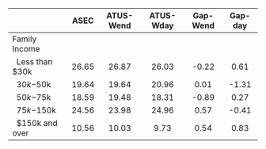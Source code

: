 
|                      |         ASEC |    ATUS-Wend |    ATUS-Wday |     Gap-Wend |      Gap-day |
| -------------------- | :----------: | :----------: | :----------: | :----------: | :----------: |
| Family Income        |              |              |              |              |              |
| &nbsp;&nbsp;Less than $30k |        26.65 |        26.87 |        26.03 |        -0.22 |         0.61 |
| &nbsp;&nbsp;$30k-$50k |        19.64 |        19.64 |        20.96 |         0.01 |        -1.31 |
| &nbsp;&nbsp;$50k-$75k |        18.59 |        19.48 |        18.31 |        -0.89 |         0.27 |
| &nbsp;&nbsp;$75k-$150k |        24.56 |        23.98 |        24.96 |         0.57 |        -0.41 |
| &nbsp;&nbsp;$150k and over |        10.56 |        10.03 |         9.73 |         0.54 |         0.83 |


